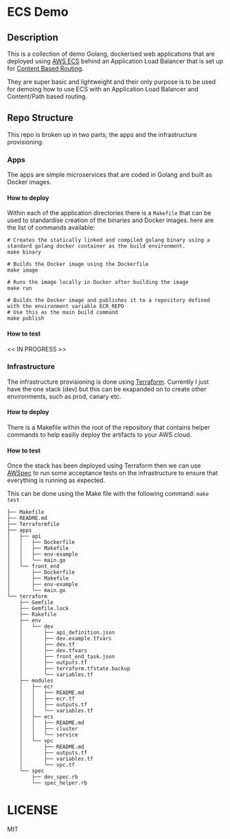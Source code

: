 # ECS Demo

## Description
This is a collection of demo Golang, dockerised web applications that are deployed using [AWS ECS](https://aws.amazon.com/ecs/getting-started) behind an Application Load Balancer that is set up for [Content Based Routing](http://docs.aws.amazon.com/elasticloadbalancing/latest/application/tutorial-load-balancer-routing.html).

They are super basic and lightweight and their only purpose is to be used for demoing how to use ECS with an Application Load Balancer and Content/Path based routing.

## Repo Structure
This repo is broken up in two parts; the apps and the infrastructure provisioning.

### Apps
The apps are simple microservices that are coded in Golang and built as Docker images.

#### How to deploy
Within each of the application directories there is a `Makefile` that can be used to standardise creation of the binaries and Docker images. here are the list of commands available:

```
# Creates the statically linked and compiled golang binary using a standard golang docker container as the build environment.
make binary

# Builds the Docker image using the Dockerfile
make image

# Runs the image locally in Docker after building the image
make run

# Builds the Docker image and publishes it to a repository defined with the environment variable ECR_REPO
# Use this as the main build command
make publish
```

#### How to test
<< IN PROGRESS >>

### Infrastructure
The infrastructure provisioning is done using [Terraform](https://www.terraform.io). Currently I just have the one stack (dev) but this can be exapanded on to create other environments, such as prod, canary etc.

#### How to deploy
There is a Makefile within the root of the repository that contains helper commands to help easiliy deploy the artifacts to your AWS cloud.

#### How to test
Once the stack has been deployed using Terraform then we can use [AWSpec]() to run some acceptance tests on the infrastructure to ensure that everything is running as expected.

This can be done using the Make file with the following command: `make test`

```
├── Makefile
├── README.md
├── Terraformfile
├── apps
│   ├── api
│   │   ├── Dockerfile
│   │   ├── Makefile
│   │   ├── env-example
│   │   └── main.go
│   └── front_end
│       ├── Dockerfile
│       ├── Makefile
│       ├── env-example
│       └── main.go
└── terraform
    ├── Gemfile
    ├── Gemfile.lock
    ├── Rakefile
    ├── env
    │   └── dev
    │       ├── api_definition.json
    │       ├── dev.example.tfvars
    │       ├── dev.tf
    │       ├── dev.tfvars
    │       ├── front_end_task.json
    │       ├── outputs.tf
    │       ├── terraform.tfstate.backup
    │       └── variables.tf
    ├── modules
    │   ├── ecr
    │   │   ├── README.md
    │   │   ├── ecr.tf
    │   │   ├── outputs.tf
    │   │   └── variables.tf
    │   ├── ecs
    │   │   ├── README.md
    │   │   ├── cluster
    │   │   └── service
    │   └── vpc
    │       ├── README.md
    │       ├── outputs.tf
    │       ├── variables.tf
    │       └── vpc.tf
    └── spec
        ├── dev_spec.rb
        └── spec_helper.rb
```

# LICENSE
MIT
